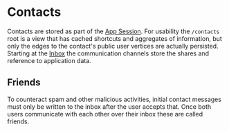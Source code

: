 # Contacts

Contacts are stored as part of the [App Session](./session.md). For usability the `/contacts` root is a view that has cached shortcuts and aggregates of information, but only the edges to the contact's public user vertices are actually persisted. Starting at the [Inbox](./inbox.md) the communication channels store the shares and reference to application data.

## Friends

To counteract spam and other malicious activities, initial contact messages must only be written to the inbox after the user accepts that.
Once both users communicate with each other over their inbox these are called friends.